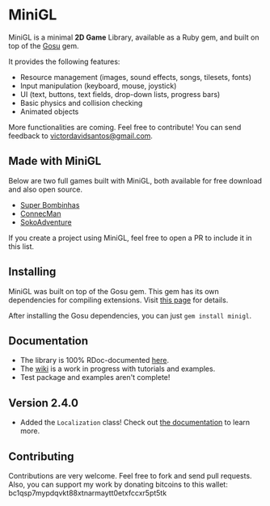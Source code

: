 # MiniGL

MiniGL is a minimal **2D Game** Library, available as a Ruby gem, and built on
top of the [Gosu](http://www.libgosu.org/) gem.

It provides the following features:

  * Resource management (images, sound effects, songs, tilesets, fonts)
  * Input manipulation (keyboard, mouse, joystick)
  * UI (text, buttons, text fields, drop-down lists, progress bars)
  * Basic physics and collision checking
  * Animated objects

More functionalities are coming. Feel free to contribute! You can send feedback
to victordavidsantos@gmail.com.

## Made with MiniGL

Below are two full games built with MiniGL, both available for free download and also open source.
* [Super Bombinhas](https://github.com/victords/super-bombinhas)
* [ConnecMan](https://github.com/victords/connecman)
* [SokoAdventure](https://github.com/victords/sokoadventure)

If you create a project using MiniGL, feel free to open a PR to include it in this list.

## Installing

MiniGL was built on top of the Gosu gem. This gem has its own dependencies for
compiling extensions. Visit
[this page](https://github.com/jlnr/gosu/wiki/Getting-Started-on-Linux) for
details.

After installing the Gosu dependencies, you can just `gem install minigl`.

## Documentation

  * The library is 100% RDoc-documented [here](http://www.rubydoc.info/gems/minigl).
  * The [wiki](https://github.com/victords/minigl/wiki) is a work in progress with tutorials and examples.
  * Test package and examples aren't complete!

## Version 2.4.0

  * Added the `Localization` class! Check out [the documentation](http://www.rubydoc.info/gems/minigl/MiniGL/Localization) to learn more.

## Contributing

Contributions are very welcome. Feel free to fork and send pull requests.
Also, you can support my work by donating bitcoins to this wallet: bc1qsp7mypdqvkt88xtnarmaytt0etxfccxr5pt5tk
